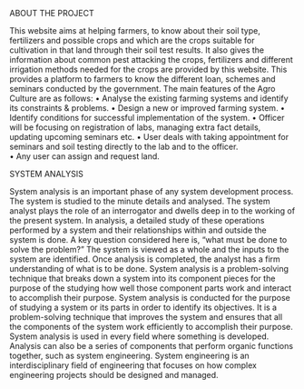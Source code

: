 ABOUT THE PROJECT 

This website aims at helping farmers, to know about their soil type, fertilizers and possible crops and which are the crops suitable for cultivation in that land through their soil test results. It also gives the information about common pest attacking the crops, fertilizers and different irrigation methods needed for the crops are provided by this website. This provides a platform to farmers to know the different loan, schemes and seminars conducted by the government. 
The main features of the Agro Culture are as follows: 
• Analyse the existing farming systems and identify its constraints & problems. 
•  Design a new or improved farming system. 
•  Identify conditions for successful implementation of the system. 
•  Officer will be focusing on registration of labs, managing extra fact details, updating upcoming seminars etc. 
• User deals with taking appointment for seminars and soil testing directly to the lab and to the officer.  
• Any user can assign and request land. 

 
SYSTEM ANALYSIS 
  
System analysis is an important phase of any system development process. The system is studied to the minute details and analysed. The system analyst plays the role of an interrogator and dwells deep in to the working of the present system. In analysis, a detailed study of these operations performed by a system and their relationships within and outside the system is done. A key question considered here is, “what must be done to solve the problem?” The system is viewed as a whole and the inputs to the system are identified. Once analysis is completed, the analyst has a firm understanding of what is to be done.  System analysis is a problem-solving technique that breaks down a system into its component pieces for the purpose of the studying how well those component parts work and interact to accomplish their purpose. System analysis is conducted for the purpose of studying a system or its parts in order to identify its objectives. It is a problem-solving technique that improves the system and ensures that all the components of the system work efficiently to accomplish their purpose. System analysis is used in every field where something is developed. Analysis can also be a series of components that perform organic functions together, such as system engineering. System engineering is an interdisciplinary field of engineering that focuses on how complex engineering projects should be designed and managed.


